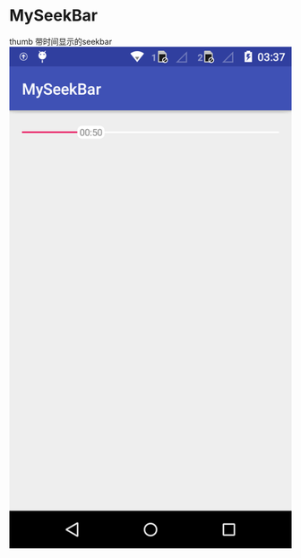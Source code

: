 # MySeekBar

thumb 带时间显示的seekbar 
![alt text](https://github.com/zhaotong/MySeekBar/blob/master/image/device-2016-12-30-113815.png "截图")
